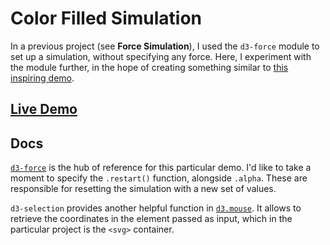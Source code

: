 # Color Filled Simulation

In a previous project (see **Force Simulation**), I used the `d3-force` module to set up a simulation, without specifying any force. Here, I experiment with the module further, in the hope of creating something similar to [this inspiring demo](https://observablehq.com/@d3/build-your-own-graph?collection=@d3/d3-force).

## [Live Demo](https://codepen.io/borntofrappe/full/dyYOBzV)

## Docs

[`d3-force`](https://github.com/d3/d3-force) is the hub of reference for this particular demo. I'd like to take a moment to specify the `.restart()` function, alongside `.alpha`. These are responsible for resetting the simulation with a new set of values.

`d3-selection` provides another helpful function in [`d3.mouse`](https://github.com/d3/d3-selection#mouse). It allows to retrieve the coordinates in the element passed as input, which in the particular project is the `<svg>` container.
